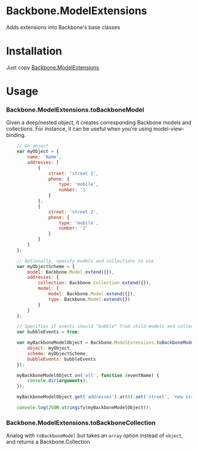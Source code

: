 Backbone.ModelExtensions
========================

Adds extensions into Backbone's base classes

# Installation
Just copy [Backbone.ModelExtensions](https://github.com/bjuvensjo/Backbone.ModelExtensions/blob/master/Backbone.ModelExtensions.js)

# Usage
### Backbone.ModelExtensions.toBackboneModel
Given a deep/nested object, it creates corresponding Backbone models and collections.
For instance, it can be useful when you're using model-view-binding.

```js
    // An object
    var myObject = {
        name: 'Name',
        addresses: [
            {
                street: 'street 1',
                phone: {
                    type: 'mobile',
                    number: '1'
                }
            },
            {
                street: 'street 2',
                phone: {
                    type: 'mobile',
                    number: '2'
                }
            }
        ]
    };

    // Optionally, specify models and collections to use
    var myObjectScheme = {
        model: Backbone.Model.extend({}),
        addresses: {
            collection: Backbone.Collection.extend({}),
            model: {
                model: Backbone.Model.extend({}),
                type: Backbone.Model.extend({})
            }
        }
    };

    // Specifies if events should "bubble" from child models and collections
    var bubbleEvents = true;    

    var myBackboneModelObject = Backbone.ModelExtensions.toBackboneModel({
        object: myObject,
        scheme: myObjectScheme,
        bubbleEvents: bubbleEvents
    });

    myBackboneModelObject.on('all', function (eventName) {
        console.dir(arguments);
    });

    myBackboneModelObject.get('addresses').at(0).set('street', 'new street');

    console.log(JSON.stringify(myBackboneModelObject));
```
### Backbone.ModelExtensions.toBackboneCollection
Analog with ```toBackboneModel``` but takes an ```array``` option instead of ```object```, and returns a Backbone.Collection